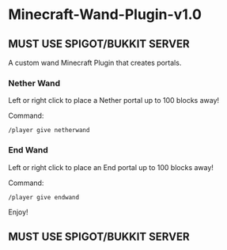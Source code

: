 # Minecraft-Wand-Plugin-v1.0
 
## MUST USE SPIGOT/BUKKIT SERVER

A custom wand Minecraft Plugin that creates portals.

### Nether Wand

Left or right click to place a Nether portal up to 100 blocks away!

Command:
```
/player give netherwand
```

### End Wand

Left or right click to place an End portal up to 100 blocks away!

Command:
```
/player give endwand
```
Enjoy!

## MUST USE SPIGOT/BUKKIT SERVER
